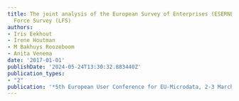 ```yaml
---
title: The joint analysis of the European Survey of Enterprises (ESERNER-2) and Labour
  Force Survey (LFS)
authors:
- Iris Eekhout
- Irene Houtman
- M Bakhuys Roozeboom
- Anita Venema
date: '2017-01-01'
publishDate: '2024-05-24T13:30:32.883440Z'
publication_types:
- "2"
publication: '*5th European User Conference for EU-Microdata, 2-3 March Mannheim*'
---
```

